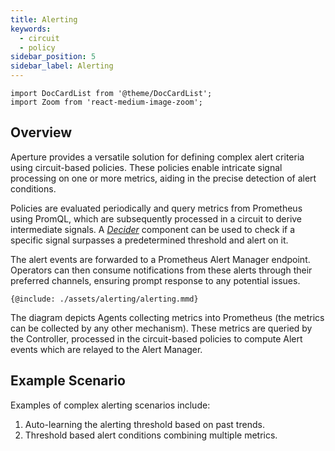 ```yaml
---
title: Alerting
keywords:
  - circuit
  - policy
sidebar_position: 5
sidebar_label: Alerting
---
```


```mdx-code-block
import DocCardList from '@theme/DocCardList';
import Zoom from 'react-medium-image-zoom';
```

## Overview

Aperture provides a versatile solution for defining complex alert criteria using
circuit-based policies. These policies enable intricate signal processing on one
or more metrics, aiding in the precise detection of alert conditions.

Policies are evaluated periodically and query metrics from Prometheus using
PromQL, which are subsequently processed in a circuit to derive intermediate
signals. A [_Decider_](/reference/configuration/spec.md#decider) component can
be used to check if a specific signal surpasses a predetermined threshold and
alert on it.

The alert events are forwarded to a Prometheus Alert Manager endpoint. Operators
can then consume notifications from these alerts through their preferred
channels, ensuring prompt response to any potential issues.

<Zoom>

```mermaid
{@include: ./assets/alerting/alerting.mmd}
```

</Zoom>

The diagram depicts Agents collecting metrics into Prometheus (the metrics can
be collected by any other mechanism). These metrics are queried by the
Controller, processed in the circuit-based policies to compute Alert events
which are relayed to the Alert Manager.

## Example Scenario

Examples of complex alerting scenarios include:

1. Auto-learning the alerting threshold based on past trends.
2. Threshold based alert conditions combining multiple metrics.

<DocCardList />
